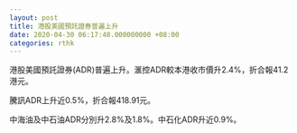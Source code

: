```yaml
---
layout: post
title: 港股美國預託證券普遍上升
date: 2020-04-30 06:17:48.000000000 +08:00
categories: rthk
---
```


港股美國預託證券(ADR)普遍上升。滙控ADR較本港收市價升2.4%，折合報41.2港元。

騰訊ADR上升近0.5%，折合報418.91元。

中海油及中石油ADR分別升2.8%及1.8%。中石化ADR升近0.9%。
